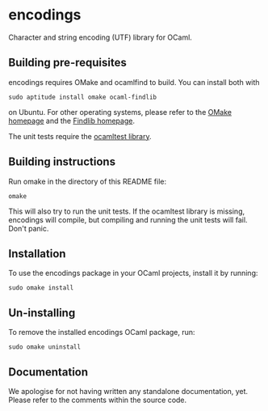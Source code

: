 encodings
=========
Character and string encoding (UTF) library for OCaml.

Building pre-requisites
-----------------------
encodings requires OMake and ocamlfind to build. You can install both with

    sudo aptitude install omake ocaml-findlib

on Ubuntu. For other operating systems, please refer to the
[OMake homepage](http://omake.metaprl.org/index.html) and
the [Findlib homepage](http://projects.camlcity.org/projects/findlib.html).

The unit tests require the
[ocamltest library](http://github.com/xen-org/ocamltest).

Building instructions
---------------------
Run omake in the directory of this README file:

    omake

This will also try to run the unit tests. If the ocamltest library is missing,
encodings will compile, but compiling and running the unit tests will fail.
Don't panic.

Installation
------------
To use the encodings package in your OCaml projects, install it by running:

    sudo omake install

Un-installing
-------------
To remove the installed encodings OCaml package, run:

    sudo omake uninstall

Documentation
-------------
We apologise for not having written any standalone documentation, yet. Please
refer to the comments within the source code.
